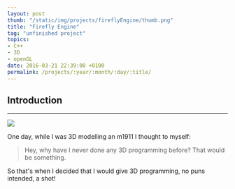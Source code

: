 ```yaml
---
layout: post
thumb: "/static/img/projects/fireflyEngine/thumb.png"
title: "Firefly Engine"
tag: "unfinished project"
topics:
- C++
- 3D
- openGL
date: 2016-03-21 22:39:00 +0100
permalink: /projects/:year/:month/:day/:title/
---
```


## Introduction
---

<img src='{{ "/static/img/projects/fireflyEngine/m1911.png" | prepend: site.baseurl }}' class="right-half">

One day, while I was 3D modelling an m1911 I thought to myself:

> Hey, why have I never done any 3D programming before? That would be something.

So that's when I decided that I would give 3D programming, no puns intended, a shot!


